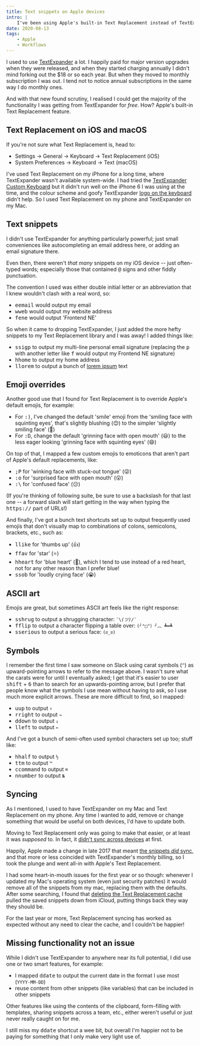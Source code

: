 ```yaml
---
title: Text snippets on Apple devices
intro: |
    I've been using Apple's built-in Text Replacement instead of TextExpander for a while now. It's pretty basic, but it's free and it does the job.
date: 2020-08-13
tags:
    - Apple
    - Workflows
---
```


I used to use [TextExpander](https://textexpander.com) a lot. I happily paid for major version upgrades when they were released, and when they started charging annually I didn't mind forking out the $18 or so each year. But when they moved to monthly subscription I was out. I tend not to notice annual subscriptions in the same way I do monthly ones.

And with that new found scrutiny, I realised I could get the majority of the functionality I was getting from TextExpander for *free*. How? Apple's built-in Text Replacement feature.


## Text Replacement on iOS and macOS

If you're not sure what Text Replacement is, head to:

- Settings → General → Keyboard → Text Replacement (iOS)
- System Preferences → Keyboard → Text (macOS)

I've used Text Replacement on my iPhone for a long time, where TextExpander wasn't available system-wide. I had tried the [TextExpander Custom Keyboard](https://www.imore.com/best-custom-keyboards-ios-8) but it didn't run well on the iPhone 6 I was using at the time, and the colour scheme and goofy TextExpander [logo on the keyboard](https://textexpander.com/blog/textexpander-tip-try-our-ios-keyboard-and-one-tap-text-snippet-keys) didn't help. So I used Text Replacement on my phone and TextExpander on my Mac.


## Text snippets

I didn't use TextExpander for anything particularly powerful; just small conveniences like autocompleting an email address here, or adding an email signature there.

Even then, there weren't *that many* snippets on my iOS device -- just often-typed words; especially those that contained <kbd>@</kbd> signs and other fiddly punctuation.

The convention I used was either double initial letter or an abbreviation that I knew wouldn't clash with a real word, so:

- <kbd>eemail</kbd> would output my email
- <kbd>wweb</kbd> would output my website address
- <kbd>fene</kbd> would output 'Frontend NE'

So when it came to dropping TextExpander, I just added the more hefty snippets to my Text Replacement library and I was away! I added things like:

- <kbd>ssigp</kbd> to output my multi-line personal email signature (replacing the <kbd>p</kbd> with another letter like <kbd>f</kbd> would output my Frontend NE signature)
- <kbd>hhome</kbd> to output my home address
- <kbd>llorem</kbd> to output a bunch of [lorem ipsum](https://en.wikipedia.org/wiki/Lorem_ipsum) text


## Emoji overrides

Another good use that I found for Text Replacement is to override Apple's default emojis, for example:

- For <kbd>:)</kbd>, I've changed the default 'smile' emoji from the 'smiling face with squinting eyes', that's slightly blushing (😊) to the simpler 'slightly smiling face' (🙂)
- For <kbd>:D</kbd>, change the default 'grinning face with open mouth' (😃) to the less eager looking 'grinning face with squinting eyes' (😄)

On top of that, I mapped a few custom emojis to emoticons that aren't part of Apple's default replacements, like:

- <kbd>;P</kbd> for 'winking face with stuck-out tongue' (😜)
- <kbd>:o</kbd> for 'surprised face with open mouth' (😮)
- <kbd>:\\</kbd> for 'confused face' (😕)

(If you're thinking of following suite, be sure to use a backslash for that last one -- a forward slash will start getting in the way when typing the <kbd>https://</kbd> part of URLs!)

And finally, I've got a bunch text shortcuts set up to output frequently used emojis that don't visually map to combinations of colons, semicolons, brackets, etc., such as:

- <kbd>llike</kbd> for 'thumbs up' (👍)
- <kbd>ffav</kbd> for 'star' (⭐️)
- <kbd>hheart</kbd> for 'blue heart' (💙), which I tend to use instead of a red heart, not for any other reason than I prefer blue!
- <kbd>ssob</kbd> for 'loudly crying face' (😭)


## ASCII art

Emojis are great, but sometimes ASCII art feels like the right response:

- <kbd>sshrug</kbd> to output a shrugging character: <code>¯\\_(ツ)_/¯</code>
- <kbd>fflip</kbd> to output a character flipping a table over: <code>(╯°□°）╯︵ ┻━┻</code>
- <kbd>sserious</kbd> to output a serious face: <code>(ಠ_ಠ)</code>


## Symbols

I remember the first time I saw someone on Slack using carat symbols (<code>^</code>) as upward-pointing arrows to refer to the message above. I wasn't sure what the carats were for until I eventually asked; I get that it's easier to user <kbd>shift</kbd> + <kbd>6</kbd> than to search for an upwards-pointing arrow, but I prefer that people know what the symbols I use mean without having to ask, so I use much more explicit arrows. These are more difficult to find, so I mapped:

- <kbd>uup</kbd> to output <code>↑</code>
- <kbd>rright</kbd> to output <code>→</code>
- <kbd>ddown</kbd> to output <code>↓</code>
- <kbd>lleft</kbd> to output <code>←</code>

And I've got a bunch of semi-often used symbol characters set up too; stuff like:

- <kbd>hhalf</kbd> to output <code>½</code>
- <kbd>ttm</kbd> to output <code>™</code>
- <kbd>ccommand</kbd> to output <code>⌘</code>
- <kbd>nnumber</kbd> to output <code>№</code>


## Syncing

As I mentioned, I used to have TextExpander on my Mac and Text Replacement on my phone. Any time I wanted to add, remove or change something that would be useful on both devices, I'd have to update both.

Moving to Text Replacement only was going to make that easier, or at least it was *supposed* to. In fact, it [didn't sync across devices](https://www.macstadium.com/blog/science-confirmed-text-replacements-do-not-sync) at first.

Happily, Apple made a change in late 2017 that meant [the snippets *did* sync](https://daringfireball.net/linked/2017/12/04/stucki-text-replacement-syncing), and that more or less coincided with TextExpander's monthly billing, so I took the plunge and went all-in with Apple's Text Replacement.

I had some heart-in-mouth issues for the first year or so though: whenever I updated my Mac's operating system (even just security patches) it would remove all of the snippets from my mac, replacing them with the defaults. After some searching, I found that [deleting the Text Replacement cache](https://discussions.apple.com/thread/7882683?answerId=31852903022#31852903022) pulled the saved snippets down from iCloud, putting things back they way they should be.

For the last year or more, Text Replacement syncing has worked as expected without any need to clear the cache, and I couldn't be happier!


## Missing functionality not an issue

While I didn't use TextExpander to anywhere near its full potential, I did use one or two smart features, for example:

- I mapped <kbd>ddate</kbd> to output the current date in the format I use most (<code>YYYY-MM-DD</code>)
- reuse content from other snippets (like variables) that can be included in other snippets

Other features like using the contents of the clipboard, form-filling with templates, sharing snippets across a team, etc., either weren't useful or just never really caught on for me.

I still miss my <kbd>ddate</kbd> shortcut a wee bit, but overall I'm happier not to be paying for something that I only make very light use of.

